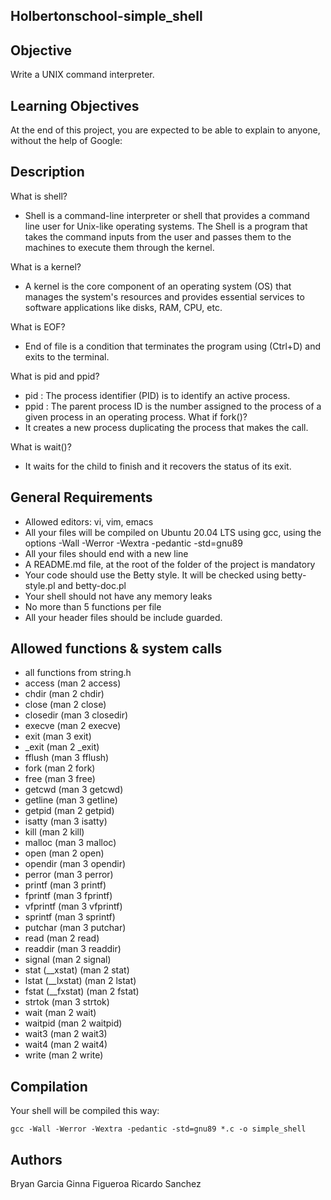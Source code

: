 ## Holbertonschool-simple_shell
## Objective
Write a UNIX command interpreter.

## Learning Objectives
At the end of this project, you are expected to be able to explain to anyone, without the help of Google:

## Description
What is shell?
* Shell is a command-line interpreter or shell that provides a command line user for Unix-like operating systems. The Shell is a program that takes the command inputs from the user and passes them to the machines to execute them through the kernel.

What is a kernel?
* A kernel is the core component of an operating system (OS) that manages the system's resources and provides essential services to software applications like disks, RAM, CPU, etc.

What is EOF?
* End of file is a condition that terminates the program using (Ctrl+D) and exits to the terminal.

What is pid and ppid?
* pid : The process identifier (PID) is to identify an active process.
* ppid : The parent process ID is the number assigned to the process of a given process in an operating process.
What if fork()?
* It creates a new process duplicating the process that makes the call.

What is wait()?
* It waits for the child to finish and it recovers the status of its exit.

## General Requirements

* Allowed editors: vi, vim, emacs
* All your files will be compiled on Ubuntu 20.04 LTS using gcc, using the options -Wall -Werror -Wextra -pedantic -std=gnu89
* All your files should end with a new line
* A README.md file, at the root of the folder of the project is mandatory
* Your code should use the Betty style. It will be checked using betty-style.pl and betty-doc.pl
* Your shell should not have any memory leaks
* No more than 5 functions per file
* All your header files should be include guarded.

## Allowed functions & system calls

* all functions from string.h
* access (man 2 access)
* chdir (man 2 chdir)
* close (man 2 close)
* closedir (man 3 closedir)
* execve (man 2 execve)
* exit (man 3 exit)
* _exit (man 2 _exit)
* fflush (man 3 fflush)
* fork (man 2 fork)
* free (man 3 free)
* getcwd (man 3 getcwd)
* getline (man 3 getline)
* getpid (man 2 getpid)
* isatty (man 3 isatty)
* kill (man 2 kill)
* malloc (man 3 malloc)
* open (man 2 open)
* opendir (man 3 opendir)
* perror (man 3 perror)
* printf (man 3 printf)
* fprintf (man 3 fprintf)
* vfprintf (man 3 vfprintf)
* sprintf (man 3 sprintf)
* putchar (man 3 putchar)
* read (man 2 read)
* readdir (man 3 readdir)
* signal (man 2 signal)
* stat (__xstat) (man 2 stat)
* lstat (__lxstat) (man 2 lstat)
* fstat (__fxstat) (man 2 fstat)
* strtok (man 3 strtok)
* wait (man 2 wait)
* waitpid (man 2 waitpid)
* wait3 (man 2 wait3)
* wait4 (man 2 wait4)
* write (man 2 write)

## Compilation
Your shell will be compiled this way:

```
gcc -Wall -Werror -Wextra -pedantic -std=gnu89 *.c -o simple_shell

```
## Authors
Bryan Garcia
Ginna Figueroa
Ricardo Sanchez